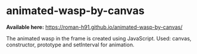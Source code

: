 # animated-wasp-by-canvas
**Available here:** https://roman-h91.github.io/animated-wasp-by-canvas/

The animated wasp in the frame is created using JavaScript. Used: canvas, constructor, prototype and setInterval for animation.
